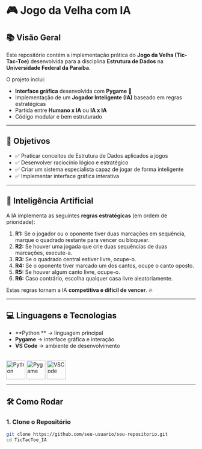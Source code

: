 # 🎮 Jogo da Velha com IA

## 📚 Visão Geral

Este repositório contém a implementação prática do **Jogo da Velha (Tic-Tac-Toe)** desenvolvida para a disciplina **Estrutura de Dados** na **Universidade Federal da Paraíba**.  

O projeto inclui:

- **Interface gráfica** desenvolvida com **Pygame** 🎨
- Implementação de um **Jogador Inteligente (IA)** baseado em regras estratégicas
- Partida entre **Humano x IA** ou **IA x IA**
- Código modular e bem estruturado

---

## 🎯 Objetivos

- ✅ Praticar conceitos de Estrutura de Dados aplicados a jogos
- ✅ Desenvolver raciocínio lógico e estratégico
- ✅ Criar um sistema especialista capaz de jogar de forma inteligente
- ✅ Implementar interface gráfica interativa

---

## 🤖 Inteligência Artificial

A IA implementa as seguintes **regras estratégicas** (em ordem de prioridade):

1. **R1:** Se o jogador ou o oponente tiver duas marcações em sequência, marque o quadrado restante para vencer ou bloquear.
2. **R2:** Se houver uma jogada que crie duas sequências de duas marcações, execute-a.
3. **R3:** Se o quadrado central estiver livre, ocupe-o.
4. **R4:** Se o oponente tiver marcado um dos cantos, ocupe o canto oposto.
5. **R5:** Se houver algum canto livre, ocupe-o.
6. **R6:** Caso contrário, escolha qualquer casa livre aleatoriamente.

Estas regras tornam a IA **competitiva e difícil de vencer**. 🔥

---

## 💻 Linguagens e Tecnologias

- **Python ** → linguagem principal
- **Pygame** → interface gráfica e interação
- **VS Code** → ambiente de desenvolvimento

<div style="display: inline_block"><br>
  <img align="center" alt="Python" height="50" width="50" src="https://cdn.jsdelivr.net/gh/devicons/devicon/icons/python/python-original.svg" />
  <img align="center" alt="Pygame" height="50" width="50" src="https://upload.wikimedia.org/wikipedia/commons/3/3b/Pygame_logo.svg" />
  <img align="center" alt="VSCode" height="50" width="50" src="https://cdn.jsdelivr.net/gh/devicons/devicon/icons/vscode/vscode-original.svg" />
</div>

---

## 🛠️ Como Rodar

### 1. Clone o Repositório

```bash
git clone https://github.com/seu-usuario/seu-repositorio.git
cd TicTacToe_IA

